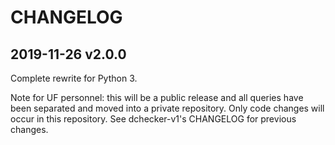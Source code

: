 CHANGELOG
=========

2019-11-26 v2.0.0
-----------------

Complete rewrite for Python 3.

Note for UF personnel: this will be a public release and all queries have been
separated and moved into a private repository. Only code changes will occur in
this repository. See dchecker-v1's CHANGELOG for previous changes.

